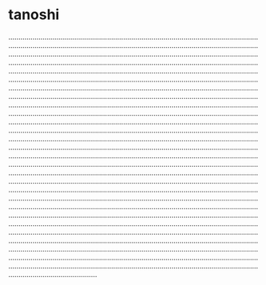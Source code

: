 # tanoshi
............................................................................................................................................................................................................................................................................................................................................................................................................................................................................................................................................................................................................................................................................................................................................................................................................................................................................................................................................................................................................................................................................................................................................................................................................................................................................................................................................................................................................................................................................................................................................................................................................................................................................................................................................................................................................................................................................................................................................................................................................................................................................................................................................................................................................................................................................................................................................................................................................................................................................................................................................................................................................................................................................................................................................................................................................................................................................................................................................................................................................................................................................................................................................................................................................................................................................................................................................................................................................................................................................................................................................................................................................................................................